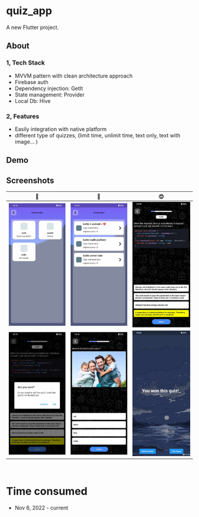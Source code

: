 # quiz_app

A new Flutter project.

## About
### 1, Tech Stack
-	MVVM pattern with clean architecture approach
-   Firebase auth
-	Dependency injection: GetIt
-	State management: Provider
-	Local Db: Hive


### 2, Features
-	Easily integration with native platform
-	different type of quizzes, (limit time, unlimit time, text only, text with image... )


## Demo 



## Screenshots

|🍔|🍕|😍|              
|:-:|:-:|:-:|
|  ![](scrshot/demo1.jpg)  |  ![](scrshot/demo2.jpg)  |  ![](scrshot/demo3.jpg)  |
|  ![](scrshot/demo4.jpg)  |  ![](scrshot/demo5.jpg)  |  ![](scrshot/demo6.jpg)  |

<br/>

# Time consumed
- Nov 6, 2022 - current

